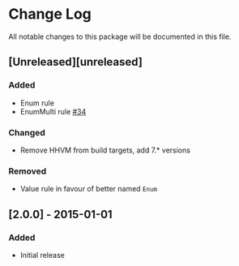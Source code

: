 # Change Log
All notable changes to this package will be documented in this file.

## [Unreleased][unreleased]
### Added
- Enum rule
- EnumMulti rule [#34](https://github.com/fuelphp/validation/issues/34)

### Changed
- Remove HHVM from build targets, add 7.* versions

### Removed
- Value rule in favour of better named `Enum`

## [2.0.0] - 2015-01-01
### Added
- Initial release

